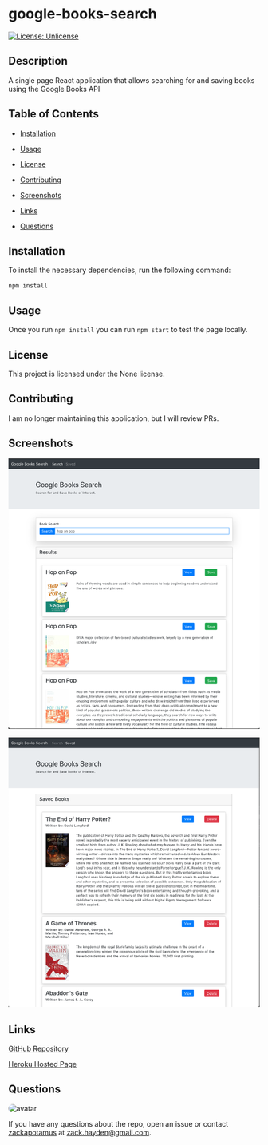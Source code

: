 # google-books-search
[![License: Unlicense](https://img.shields.io/badge/license-Unlicense-blue.svg)](http://unlicense.org/)

## Description

A single page React application that allows searching for and saving books using the Google Books API

## Table of Contents

* [Installation](#installation)

* [Usage](#usage)

* [License](#license)

* [Contributing](#contributing)

* [Screenshots](#screenshots)

* [Links](#links)

* [Questions](#questions)

## Installation

To install the necessary dependencies, run the following command:

```
npm install
```

## Usage

Once you run `npm install` you can run `npm start` to test the page locally.

## License

This project is licensed under the None license.

## Contributing

I am no longer maintaining this application, but I will review PRs.

## Screenshots

![search page](./client/public/img/search.png)

![saved page](./client/public/img/saved.png)

## Links

[GitHub Repository](https://github.com/zackapotamus/google-books-search)

[Heroku Hosted Page](https://react-gbs-app.herokuapp.com/)

## Questions

<img src="https://avatars3.githubusercontent.com/u/28291062?v=4" alt="avatar" style="border-radius: 16px;" width="30" />

If you have any questions about the repo, open an issue or contact [zackapotamus](https://api.github.com/users/zackapotamus) at [zack.hayden@gmail.com](mailto:zack.hayden@gmail.com).

